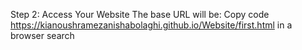 Step 2: Access Your Website
The base URL will be:
Copy code
https://kianoushramezanishabolaghi.github.io/Website/first.html
in a browser search
